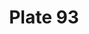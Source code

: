 ---
pid: '93'
an: '7'
title: Plate 93
rev_year: 
_date: 15 February 1798
caption: Cheveux courts, gilets bordés, pantalon et Bottines.
translation: Short hair, bordered vest, pants and boots
student: Brontë Hebdon
keywords: 
permalink: /plates/93/
layout: plate-page
---